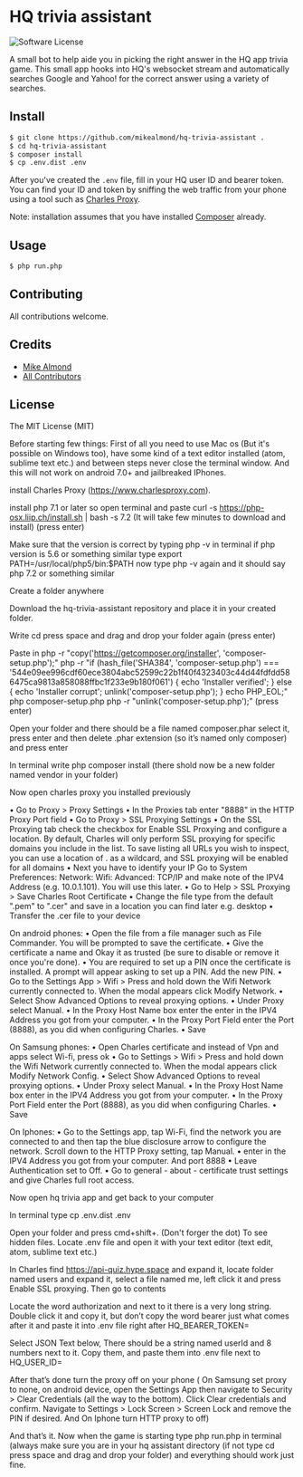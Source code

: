 # HQ trivia assistant

![Software License][ico-license]

A small bot to help aide you in picking the right answer in the HQ app trivia game. This small app hooks into HQ's websocket stream and automatically searches Google and Yahoo! for the correct answer using a variety of searches. 


## Install

``` bash
$ git clone https://github.com/mikealmond/hq-trivia-assistant .
$ cd hq-trivia-assistant
$ composer install
$ cp .env.dist .env
```
After you've created the `.env` file, fill in your HQ user ID and bearer token. You can find your ID and token by sniffing the web traffic from your phone using a tool such as [Charles Proxy](https://www.charlesproxy.com/).

Note: installation assumes that you have installed [Composer](https://getcomposer.org/doc/00-intro.md#globally) already.

## Usage

``` bash
$ php run.php
```


## Contributing

All contributions welcome.

## Credits

- [Mike Almond][link-author]
- [All Contributors][link-contributors]

## License

The MIT License (MIT)

[ico-license]: https://img.shields.io/badge/license-MIT-brightgreen.svg?style=flat-square
[link-author]: https://github.com/mikealmond
[link-contributors]: ../../contributors





Before starting few things: First of all you need to use Mac os (But it's possible on Windows too), have some kind of a text editor installed (atom, sublime text etc.) and between steps never close the terminal window. And this will not work on android 7.0+ and jailbreaked IPhones.

install Charles Proxy (https://www.charlesproxy.com).

install php 7.1 or later so open terminal and paste curl -s https://php-osx.liip.ch/install.sh | bash -s 7.2 (It will take few minutes to download and install) (press enter)

Make sure that the version is correct by typing php -v in terminal if php version is 5.6 or something similar type export PATH=/usr/local/php5/bin:$PATH now type php -v again and it should say php 7.2 or something similar

Create a folder anywhere

Download the hq-trivia-assistant repository and place it in your created folder.

Write cd press space and drag and drop your folder again (press enter)

Paste in php -r "copy('https://getcomposer.org/installer', 'composer-setup.php');" php -r "if (hash_file('SHA384', 'composer-setup.php') === '544e09ee996cdf60ece3804abc52599c22b1f40f4323403c44d44fdfdd586475ca9813a858088ffbc1f233e9b180f061') { echo 'Installer verified'; } else { echo 'Installer corrupt'; unlink('composer-setup.php'); } echo PHP_EOL;" php composer-setup.php php -r "unlink('composer-setup.php');”
(press enter)

Open your folder and there should be a file named composer.phar select it, press enter and then delete .phar extension (so it’s named only composer) and press enter

In terminal write php composer install (there shold now be a new folder named vendor in your folder)

Now open charles proxy you installed previously

•	Go to Proxy > Proxy Settings
•	In the Proxies tab enter "8888" in the HTTP Proxy Port field
•	Go to Proxy > SSL Proxying Settings
•	On the SSL Proxying tab check the checkbox for Enable SSL Proxying and configure a location. By default, Charles will only perform SSL proxying for specific domains you include in the list. To save listing all URLs you wish to inspect, you can use a location of . as a wildcard, and SSL proxying will be enabled for all domains
•	Next you have to identify your IP Go to System Preferences: Network: Wifi: Advanced: TCP/IP and make note of the IPV4 Address (e.g. 10.0.1.101). You will use this later.
•	Go to Help > SSL Proxying > Save Charles Root Certificate
•	Change the file type from the default ".pem" to ".cer" and save in a location you can find later e.g. desktop
•	Transfer the .cer file to your device

On android phones:
•	Open the file from a file manager such as File Commander. You will be prompted to save the certificate.
•	Give the certificate a name and Okay it as trusted (be sure to disable or remove it once you're done).
•	You are required to set up a PIN once the certificate is installed. A prompt will appear asking to set up a PIN. Add the new PIN.
•	Go to the Settings App > Wifi > Press and hold down the Wifi Network currently connected to. When the modal appears click Modify Network.
•	Select Show Advanced Options to reveal proxying options.
•	Under Proxy select Manual.
•	In the Proxy Host Name box enter the enter in the IPV4 Address you got from your computer.
•	In the Proxy Port Field enter the Port (8888), as you did when configuring Charles.
•	Save

On Samsung phones:
•	Open Charles certificate and instead of Vpn and apps select Wi-fi, press ok
•	Go to Settings > Wifi > Press and hold down the Wifi Network currently connected to. When the modal appears click Modify Network Config.
•	Select Show Advanced Options to reveal proxying options.
•	Under Proxy select Manual.
•	In the Proxy Host Name box enter in the IPV4 Address you got from your computer.
•	In the Proxy Port Field enter the Port (8888), as you did when configuring Charles.
•	Save

On Iphones:
•	Go to the Settings app, tap Wi-Fi, find the network you are connected to and then tap the blue disclosure arrow to configure the network. Scroll down to the HTTP Proxy setting, tap Manual.
•	enter in the IPV4 Address you got from your computer. And port 8888
•	Leave Authentication set to Off.
• Go to general - about - certificate trust settings and give Charles full root access.

Now open hq trivia app and get back to your computer

In terminal type cp .env.dist .env

Open your folder and press cmd+shift+. (Don't forger the dot) To see hidden files. Locate .env file and open it with your text editor (text edit, atom, sublime text etc.)

In Charles find https://api-quiz.hype.space and expand it, locate folder named users and expand it, select a file named me, left click it and press Enable SSL proxying. Then go to contents

Locate the word authorization and next to it there is a very long string. Double click it and copy it, but don’t copy the word bearer just what comes after it and paste it into .env file right after HQ_BEARER_TOKEN=

Select JSON Text below, There should be a string named userId and 8 numbers next to it. Copy them, and paste them into .env file next to HQ_USER_ID=

After that’s done turn the proxy off on your phone ( On Samsung set proxy to none, on android device, open the Settings App then navigate to Security > Clear Credentials (all the way to the bottom). Click Clear credentials and confirm. Navigate to Settings > Lock Screen > Screen Lock and remove the PIN if desired. And On Iphone turn HTTP proxy to off)

And that’s it. Now when the game is starting type php run.php in terminal (always make sure you are in your hq assistant directory (if not type cd press space and drag and drop your folder) and everything should work just fine.
